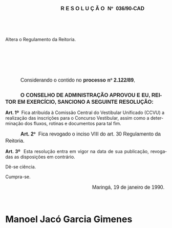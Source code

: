 <body lang=PT-BR style='tab-interval:35.45pt'>

<div class=Section1>

<p class=MsoNormal style='margin-left:77.4pt;line-height:14.4pt'><b
style='mso-bidi-font-weight:normal'><span style='font-size:12.0pt;mso-bidi-font-size:
10.0pt;font-family:Arial'><![if !supportEmptyParas]>&nbsp;<![endif]><o:p></o:p></span></b></p>

<p class=MsoNormal align=center style='margin-left:77.4pt;text-align:center;
line-height:14.4pt'><b style='mso-bidi-font-weight:normal'><span
style='font-size:12.0pt;mso-bidi-font-size:10.0pt;font-family:Arial'>R E S O L
U Ç Ã O<span style="mso-spacerun: yes">  </span>Nº<span style="mso-spacerun:
yes">  </span>036/90-CAD<o:p></o:p></span></b></p>

<p class=MsoNormal style='tab-stops:189.0pt'><b style='mso-bidi-font-weight:
normal'><span style='font-size:12.0pt;mso-bidi-font-size:10.0pt;font-family:
Arial'><![if !supportEmptyParas]>&nbsp;<![endif]><o:p></o:p></span></b></p>

<p class=MsoNormal style='tab-stops:189.0pt'><b style='mso-bidi-font-weight:
normal'><span style='font-size:12.0pt;mso-bidi-font-size:10.0pt;font-family:
Arial'><![if !supportEmptyParas]>&nbsp;<![endif]><o:p></o:p></span></b></p>

<p class=MsoBodyTextIndent3>Altera o Regulamento da Reitoria.</p>

<p class=MsoNormal style='margin-top:9.0pt'><span style='font-size:12.0pt;
mso-bidi-font-size:10.0pt;font-family:Arial'><![if !supportEmptyParas]>&nbsp;<![endif]><o:p></o:p></span></p>

<p class=MsoNormal><span style='font-size:12.0pt;mso-bidi-font-size:10.0pt;
font-family:Arial'><![if !supportEmptyParas]>&nbsp;<![endif]><o:p></o:p></span></p>

<p class=MsoNormal><span style='font-size:12.0pt;mso-bidi-font-size:10.0pt;
font-family:Arial'><![if !supportEmptyParas]>&nbsp;<![endif]><o:p></o:p></span></p>

<p class=MsoNormal style='text-indent:35.45pt'><span style='font-size:12.0pt;
mso-bidi-font-size:10.0pt;font-family:Arial'>Considerando o contido no <b>processo
nº 2.122/89</b>,<o:p></o:p></span></p>

<p class=MsoNormal style='margin-top:19.8pt;text-indent:35.45pt;line-height:
150%'><b><span style='font-size:12.0pt;mso-bidi-font-size:10.0pt;font-family:
Arial'>O CONSELHO DE ADMINISTRAÇÃO APROVOU E EU, REITOR EM EXERCÍCIO, SANCIONO
A SEGUINTE RESOLUÇÃO:<o:p></o:p></span></b></p>

<p class=MsoBodyTextIndent><b>Art. 1º</b><span style="mso-spacerun: yes"> 
</span>Fica atribuída à Comissão Central do Vestibular Unificado (CCVU) a
realização das inscrições para o Concurso Vestibular, assim como a determinação
dos fluxos, rotinas e documentos para tal fim.</p>

<p class=MsoNormal style='text-indent:35.45pt;line-height:150%'><b><span
style='font-size:12.0pt;mso-bidi-font-size:10.0pt;font-family:Arial'>Art. 2º</span></b><span
style='font-size:12.0pt;mso-bidi-font-size:10.0pt;font-family:Arial'><span
style="mso-spacerun: yes">  </span>Fica revogado o inciso VIII do art. 30
Regulamento da Reitoria.<o:p></o:p></span></p>

<p class=MsoBodyTextIndent2 style='text-align:justify'><b>Art. 3º</b><span
style="mso-spacerun: yes">  </span>Esta resolução entra em vigor na data de sua
publicação, revogadas as disposições em contrário.</p>

<p class=MsoBodyTextIndent2>Dê-se ciência.</p>

<p class=MsoBodyTextIndent2>Cumpra-se.</p>

<p class=MsoNormal style='margin-top:0cm;margin-right:0cm;margin-bottom:9.0pt;
margin-left:203.4pt;line-height:150%'><span style='font-size:12.0pt;mso-bidi-font-size:
10.0pt;font-family:Arial'>Maringá, 19 de janeiro de 1990.<o:p></o:p></span></p>

<p class=MsoNormal style='margin-top:0cm;margin-right:0cm;margin-bottom:9.0pt;
margin-left:203.4pt;line-height:150%'><span style='font-size:12.0pt;mso-bidi-font-size:
10.0pt;font-family:Arial'><![if !supportEmptyParas]>&nbsp;<![endif]><o:p></o:p></span></p>

<h1><span lang=ES-TRAD style='mso-ansi-language:ES-TRAD'>Manoel Jacó Garcia
Gimenes<o:p></o:p></span></h1>

<p class=MsoNormal align=center style='text-align:center'><span lang=ES-TRAD
style='font-size:12.0pt;mso-bidi-font-size:10.0pt;font-family:Arial;mso-ansi-language:
ES-TRAD'><![if !supportEmptyParas]>&nbsp;<![endif]><o:p></o:p></span></p>

<p class=MsoNormal><span lang=ES-TRAD style='font-size:12.0pt;mso-bidi-font-size:
10.0pt;font-family:Arial;mso-ansi-language:ES-TRAD'><![if !supportEmptyParas]>&nbsp;<![endif]><o:p></o:p></span></p>

</div>

</body>

